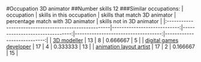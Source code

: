 #Occupation 3D animator
##Number skills 12
###Similar occupations:
| occupation                                            |   skills in this occupation |   skills that match 3D animator |   percentage match with 3D animator |   skills not in 3D animator |
|:------------------------------------------------------|----------------------------:|--------------------------------:|------------------------------------:|----------------------------:|
| [3D modeller](3D_modeller.md)                         |                          13 |                               8 |                            0.666667 |                           5 |
| [digital games developer](digital_games_developer.md) |                          17 |                               4 |                            0.333333 |                          13 |
| [animation layout artist](animation_layout_artist.md) |                          17 |                               2 |                            0.166667 |                          15 |
